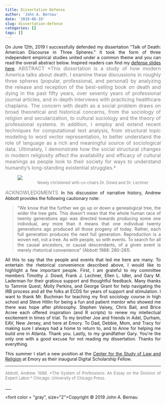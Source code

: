 ```yaml
---
title: Dissertation Defense
author: 'John A. Bernau'
date: '2019-06-19'
slug: dissertation-defense
categories: []
tags: []
---
```

<div align = "justify">
On June 12th, 2019 I successfully defended my dissertation "Talk of Death: American Discourse in Three Spheres." It took the form of three independent empirical studies united under a common theme and you can read the overall abstract below. Inspired readers can find my <a href="https://drive.google.com/file/d/1-ZMq600kIfrvFvioI58Xx4oFdR7Zze-K/view?usp=sharing" target="_blank">defense slides here</a>.
  
<font color = "gray" size="3">
ABSTRACT  
*This dissertation is a study of how modern America talks about death. I examine these discussions in roughly three spheres (popular, professional, and personal) by analyzing the release and reception of the best-selling book on death and dying in the past fifty years, over seventy years of professional journal articles, and in-depth interviews with practicing healthcare chaplains. The concern with death as a social problem draws on broad theoretical and historical concerns, from the sociology of religion and secularization, to cultural sociology and the theory of professional systems. In addition, I employ and extend recent techniques for computational text analysis, from structural topic modeling to word vector representation, to better understand the role of language as a rich and meaningful source of sociological data. Ultimately, I demonstrate how the social structural changes in modern religiosity affect the availability and efficacy of cultural meanings as people look to their society for ways to understand humanity’s long-standing existential struggles.*
</font>

<figure>
<img src="/blog/defense.jpg"/ style=”transform:rotate(90deg);”>
<div align = "right">
<font color = "gray", size="2">
<figcaption>Newly christened with co-chairs Dr. Dowd and Dr. Lechner</figcaption>
</font>
</figure>

<div align = "justify">
<font color = "gray", size="3">
ACKNOWLEDGMENTS   
</font>
In his discussion of narrative history, Andrew Abbott provides the following cautionary note:

> "We know that the further we go up or down a genealogical tree, the wider the tree gets. This doesn't mean that the whole human race of twenty generations ago was directed towards producing some one individual, any more than it means that one individual twenty generations ago produced all those progeny of today. Rather, each full generation produces the next full generation. Reproduction is a woven net, not a tree. As with people, so with events. To search for all the causal ancestors, or causal descendants, of a given event is merely rhetorical convenience" (Abbott 1988: 280-281).

All this to say that the people and events that led me here are many. To entertain the rhetorical convenience described above, I would like to highlight a few important people. First, I am grateful to my committee members Timothy J. Dowd, Frank J. Lechner, Ellen L. Idler, and Gary M. Laderman for their gratious support and thoughtful feedback. Many thanks to Tammie Quest, Molly Perkins, and George Grant for help navigating the IRB process and all the folks at ECDS for years of support and stimulation. I want to thank Mr. Buchman for teaching my first sociology course in high school and Steve Hitlin for being a fun and patient mentor who showed me there was hope after philosophy. Stephen Vaisey, Chris Bail, and Brice Acree each offered inspiration (and R scripts) to renew my intellectual excitement in times of trial. To my brother Joe and friends in Adel, Durham, EAV, New Jersey, and here at Emory. To Dad, Debbie, Mom, and Tracy for making sure I always had a home to return to, and to Anne for helping me build one in Atlanta. Thank you. Lastly, to my grandfather Gary. You're the only one with a good excuse for not reading my dissertation. Thanks for everything. 

This summer I start a new position at the [Center for the Study of Law and Religion](http://cslr.law.emory.edu/) at Emory as their inaugural Digital Scholarship Fellow.

___

<p class="hangingindent">
<font color = "gray", size="2">
Abbott, Andrew. 1988. *The System of Professions: An Essay on the Division of Expert Labor.* Chicago: University of Chicago Press.
</font>
</p>
___

<font color = "gray", size="2">Copyright &copy; 2019 John A. Bernau</font>